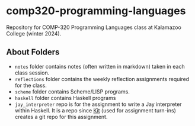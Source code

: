 # comp320-programming-languages
Repository for COMP-320 Programming Languages class at Kalamazoo College (winter 2024).

## About Folders
- `notes` folder contains notes (often written in markdown) taken in each class session.
- `reflections` folder contains the weekly reflection assignments required for the class.
- `scheme` folder contains Scheme/LISP programs.
- `haskell` folder contains Haskell programs
- `jay_interpreter` repo is for the assignment to write a Jay interpreter within Haskell.
  It is a repo since [Kit](kit.cs.kzoo.edu) (used for assignment turn-ins) creates a git repo for this assignment.

